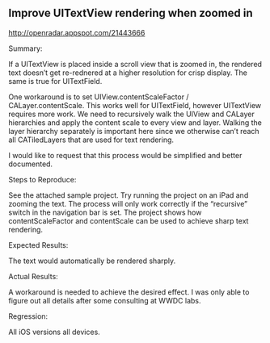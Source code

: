 ## Improve UITextView rendering when zoomed in

http://openradar.appspot.com/21443666

Summary:

If a UITextView is placed inside a scroll view that is zoomed in, the rendered text doesn’t get re-rednered at a higher resolution for crisp display. The same is true for UITextField. 

One workaround is to set UIView.contentScaleFactor / CALayer.contentScale. This works well for UITextField, however UITextView requires more work. We need to recursively walk the UIView and CALayer hierarchies and apply the content scale to every view and layer. Walking the layer hierarchy separately is important here since we otherwise can’t reach all CATiledLayers that are used for text rendering. 

I would like to request that this process would be simplified and better documented. 

Steps to Reproduce:

See the attached sample project. Try running the project on an iPad and zooming the text. The process will only work correctly if the “recursive” switch in the navigation bar is set. The project shows how contentScaleFactor and contentScale can be used to achieve sharp text rendering. 

Expected Results:

The text would automatically be rendered sharply. 

Actual Results:

A workaround is needed to achieve the desired effect. I was only able to figure out all details after some consulting at WWDC labs. 

Regression:

All iOS versions all devices.
